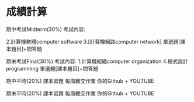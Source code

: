 成績計算
====
期中考試Midterm(30%)
考試內容:

2.計算機軟體computer software
3.[計算機網路computer network]
單選題[課本題目]+問答題

期末考試Final(30%)
考試內容:
1.計算機組織computer organization
4.程式設計programming
單選題[課本題目]+問答題

期中平時(20%)
課本習題
每周繳交作業
你的Github + YOUTUBE

期末平時(20%)
課本習題
每周繳交作業
你的Github + YOUTUBE
